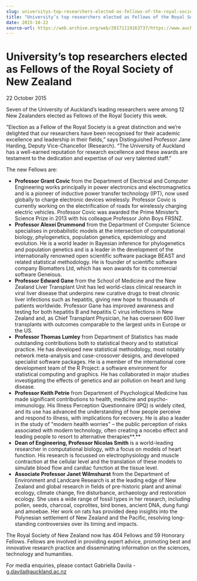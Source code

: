 ```yaml
---
slug: universitys-top-researchers-elected-as-fellows-of-the-royal-society-of-new-zealand
title: "University’s top researchers elected as Fellows of the Royal Society of New Zealand"
date: 2015-10-22
source-url: https://web.archive.org/web/20171119163737/https://www.auckland.ac.nz/en/about/news-events-and-notices/news/news-2015/10/top-researchers-elected-fellows-of-the-royal-society.html
---
```

University’s top researchers elected as Fellows of the Royal Society of New Zealand
===================================================================================

22 October 2015

Seven of the University of Auckland’s leading researchers were among 12 New Zealanders elected as Fellows of the Royal Society this week.

“Election as a Fellow of the Royal Society is a great distinction and we’re delighted that our researchers have been recognised for their academic excellence and leadership in their fields,” says Distinguished Professor Jane Harding, Deputy Vice-Chancellor (Research). “The University of Auckland has a well-earned reputation for research excellence and these awards are testament to the dedication and expertise of our very talented staff.”

The new Fellows are:

*   **Professor Grant Covic** from the Department of Electrical and Computer Engineering works principally in power electronics and electromagnetics and is a pioneer of inductive power transfer technology (IPT), now used globally to charge electronic devices wirelessly. Professor Covic is currently working on the electrification of roads for wirelessly charging electric vehicles. Professor Covic was awarded the Prime Minister’s Science Prize in 2013 with his colleague Professor John Boys FRSNZ.
*   **Professor Alexei Drummond** from the Department of Computer Science specialises in probabilistic models at the intersection of computational biology, phylogenetics, population genetics, epidemiology and evolution. He is a world leader in Bayesian inference for phylogenetics and population genetics and is a leader in the development of the internationally renowned open scientific software package BEAST and related statistical methodology. He is founder of scientific software company Biomatters Ltd, which has won awards for its commercial software Geneious.
*   **Professor Edward Gane** from the School of Medicine and the New Zealand Liver Transplant Unit has led world-class clinical research in viral liver disease that underpins new curative drugs to treat chronic liver infections such as hepatitis, giving new hope to thousands of patients worldwide. Professor Gane has improved awareness and testing for both hepatitis B and hepatitis C virus infections in New Zealand and, as Chief Transplant Physician, he has overseen 600 liver transplants with outcomes comparable to the largest units in Europe or the US.
*   **Professor Thomas Lumley** from Department of Statistics has made outstanding contributions both to statistical theory and to statistical practice. He has developed new statistical methodology, most notably network meta-analysis and case-crossover designs, and developed specialist software packages. He is a member of the international core development team of the R Project: a software environment for statistical computing and graphics. He has collaborated in major studies investigating the effects of genetics and air pollution on heart and lung disease.  
*   **Professor Keith Petrie** from Department of Psychological Medicine has made significant contributions to health, medicine and psycho-immunology. His Illness Perception Questionnaire (IPQ) is widely cited, and its use has advanced the understanding of how people perceive and respond to illness, with implications for recovery. He is also a leader in the study of "modern health worries" – the public perception of risks associated with modern technology, often creating a nocebo effect and leading people to resort to alternative therapies**.**
*   **Dean of Engineering, Professor Nicolas Smith** is a world-leading researcher in computational biology, with a focus on models of heart function. His research is focussed on electrophysiology and muscle contraction at the cellular level and the translation of these models to simulate blood flow and cardiac function at the tissue level.
*   **Associate Professor Janet Wilmshurst** from the Department of Environment and Landcare Research is at the leading edge of New Zealand and global research in fields of pre-historic plant and animal ecology, climate change, fire disturbance, archaeology and restoration ecology. She uses a wide range of fossil types in her research, including pollen, seeds, charcoal, coprolites, bird bones, ancient DNA, dung fungi and amoebae. Her work on rats has provided deep insights into the Polynesian settlement of New Zealand and the Pacific, resolving long-standing controversies over its timing and impacts.

The Royal Society of New Zealand now has 404 Fellows and 59 Honorary Fellows. Fellows are involved in providing expert advice, promoting best and innovative research practice and disseminating information on the sciences, technology and humanities. 

For media enquiries, please contact Gabriella Davila - [g.davila@auckland.ac.nz](mailto:g.davila@auckland.ac.nz)